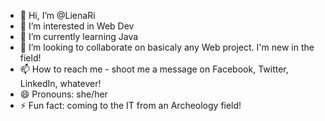 - 👋 Hi, I’m @LienaRi
- 👀 I’m interested in Web Dev
- 🌱 I’m currently learning Java
- 💞️ I’m looking to collaborate on basicaly any Web project. I'm new in the field!
- 📫 How to reach me - shoot me a message on Facebook, Twitter, LinkedIn, whatever! 
- 😄 Pronouns: she/her
- ⚡ Fun fact: coming to the IT from an Archeology field!

